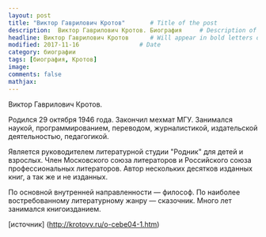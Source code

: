 ```yaml
---
layout: post
title: "Виктор Гаврилович Кротов"       # Title of the post
description:  Виктор Гаврилович Кротов. Биография     # Description of the post, used for Facebook Opengraph & Twitter
headline: Виктор Гаврилович Кротов      # Will appear in bold letters on top of the post
modified: 2017-11-16                 # Date
category: биографии
tags: [биография, Кротов]
image: 
comments: false
mathjax:
---
```


Виктор Гаврилович Кротов. 

Родился 29 октября 1946 года. 
Закончил мехмат МГУ. Занимался наукой, программированием, переводом, журналистикой, издательской деятельностью, педагогикой. 

Является руководителем литературной студии "Родник" для детей и взрослых. 
Член Московского союза литераторов и Российского союза профессиональных литераторов. 
Автор нескольких десятков изданных книг, а так же и не изданных. 

По основной внутренней направленности — философ. 
По наиболее востребованному литературному жанру — сказочник. 
Много лет занимался книгоизданием. 

[источник] (http://krotovv.ru/o-cebe04-1.htm)
